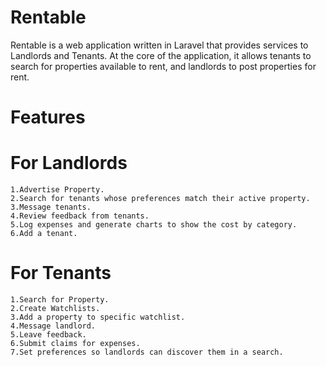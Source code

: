 # Rentable

Rentable is a web application written in Laravel that provides services to Landlords and Tenants.
At the core of the application,
it allows tenants to search for properties available to rent, and landlords to
post properties for rent.

# Features
  # For Landlords
    1.Advertise Property.
    2.Search for tenants whose preferences match their active property.
    3.Message tenants.
    4.Review feedback from tenants.
    5.Log expenses and generate charts to show the cost by category.
    6.Add a tenant.
  
  # For Tenants
    1.Search for Property.
    2.Create Watchlists.
    3.Add a property to specific watchlist.
    4.Message landlord.
    5.Leave feedback.
    6.Submit claims for expenses.
    7.Set preferences so landlords can discover them in a search.
    

